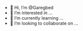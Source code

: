 - 👋 Hi, I’m @Garegbed
- 👀 I’m interested in ...
- 🌱 I’m currently learning ...
- 💞️ I’m looking to collaborate on ...
